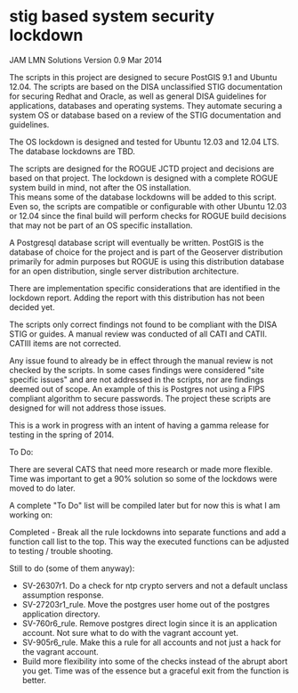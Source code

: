 stig based system security lockdown
====

JAM
LMN Solutions
Version 0.9
Mar 2014

The scripts in this project are designed to secure PostGIS 9.1 and Ubuntu 12.04.  The scripts are based 
on the DISA unclassified STIG documentation for securing Redhat and Oracle, as well as general DISA guidelines 
for applications, databases and operating systems.  They automate securing a system OS or database based on a 
review of the STIG documentation and guidelines.

The OS lockdown is designed and tested for Ubuntu 12.03 and 12.04 LTS.
The database lockdowns are TBD.

The scripts are designed for the ROGUE JCTD project and decisions are based on that project.
The lockdown is designed with a complete ROGUE system build in mind, not after the OS installation.  
This means some of the database lockdowns will be added to this script.  Even so, the scripts are 
compatible or configurable with other Ubuntu 12.03 or 12.04 since the final build will perform checks 
for ROGUE build decisions that may not be part of an OS specific installation.

A Postgresql database script will eventually be written.  PostGIS is the database of choice for the project
and is part of the Geoserver distribution primarily for admin purposes but ROGUE is using this distribution
database for an open distribution, single server distribution architecture.

There are implementation specific considerations that are identified in the lockdown report. Adding the 
report with this distribution has not been decided yet.

The scripts only correct findings not found to be compliant with the DISA STIG or guides.
A manual review was conducted of all CATI and CATII.  CATIII items are not corrected. 

Any issue found to already be in effect through the manual review is not checked by the scripts. In
some cases findings were considered "site specific issues" and are not addressed in the
scripts, nor are findings deemed out of scope. An example of this is Postgres not using a
FIPS compliant algorithm to secure passwords. The project these scripts are designed for
will not address those issues.

This is a work in progress with an intent of having a gamma release for testing in the spring of 2014.

To Do:

There are several CATS that need more research or made more flexible.  Time was important to get a 90% solution
so some of the lockdows were moved to do later. 

A complete "To Do" list will be compiled later but for now this is what I am working on:

Completed - Break all the rule lockdowns into separate functions and add a function call list to the top.  This way the executed functions can be adjusted to testing / trouble shooting.

Still to do (some of them anyway):

- SV-26307r1. Do a check for ntp crypto servers and not a default unclass assumption response.
- SV-27203r1_rule. Move the postgres user home out of the postgres application directory.
- SV-760r6_rule. Remove postgres direct login since it is an application account.  Not sure what to do with the vagrant account yet.
- SV-905r6_rule. Make this a rule for all accounts and not just a hack for the vagrant account.
- Build more flexibility into some of the checks instead of the abrupt abort you get.  Time was of the essence but a graceful exit from the function is better.
